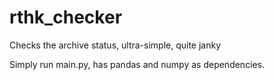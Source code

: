 # rthk_checker
Checks the archive status, ultra-simple, quite janky

Simply run main.py, has pandas and numpy as dependencies.

